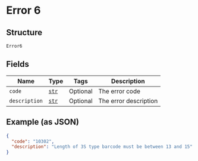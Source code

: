 
# Error 6

## Structure

`Error6`

## Fields

| Name | Type | Tags | Description |
|  --- | --- | --- | --- |
| `code` | [`str`](../../doc/models/string-enum.md) | Optional | The error code |
| `description` | [`str`](../../doc/models/string-enum.md) | Optional | The error description |

## Example (as JSON)

```json
{
  "code": "10302",
  "description": "Length of 3S type barcode must be between 13 and 15"
}
```

